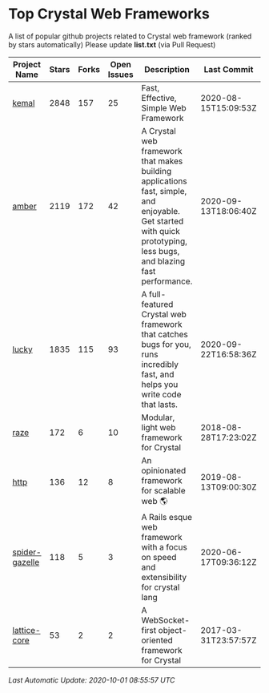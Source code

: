 # Top Crystal Web Frameworks

A list of popular github projects related to Crystal web framework (ranked by stars automatically)
Please update **list.txt** (via Pull Request)

| Project Name | Stars | Forks | Open Issues | Description | Last Commit |
| ------------ | ----- | ----- | ----------- | ----------- | ----------- |
| [kemal](https://github.com/kemalcr/kemal) |2848|157|25|Fast, Effective, Simple Web Framework|2020-08-15T15:09:53Z|
| [amber](https://github.com/amberframework/amber) |2119|172|42|A Crystal web framework that makes building applications fast, simple, and enjoyable. Get started with quick prototyping, less bugs, and blazing fast performance.|2020-09-13T18:06:40Z|
| [lucky](https://github.com/luckyframework/lucky) |1835|115|93|A full-featured Crystal web framework that catches bugs for you, runs incredibly fast, and helps you write code that lasts.|2020-09-22T16:58:36Z|
| [raze](https://github.com/samueleaton/raze) |172|6|10|Modular, light web framework for Crystal|2018-08-28T17:23:02Z|
| [http](https://github.com/onyxframework/http) |136|12|8|An opinionated framework for scalable web 🌎|2019-08-13T09:00:30Z|
| [spider-gazelle](https://github.com/spider-gazelle/spider-gazelle) |118|5|3|A Rails esque web framework with a focus on speed and extensibility for crystal lang|2020-06-17T09:36:12Z|
| [lattice-core](https://github.com/jasonl99/lattice-core) |53|2|2|A WebSocket-first object-oriented framework for Crystal|2017-03-31T23:57:57Z|

*Last Automatic Update: 2020-10-01 08:55:57 UTC*